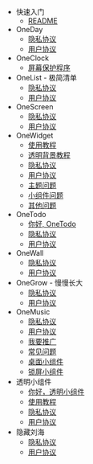 - 快速入门
  - [README](README.md)
- OneDay
  - [隐私协议](cn/OneDay/privacy.md)
  - [用户协议](cn/OneDay/terms.md)
- OneClock
  - [屏幕保护程序](cn/OneClock/screensaver.md)
- OneList - 极简清单
  - [隐私协议](cn/OneList/privacy.md)
  - [用户协议](cn/OneList/terms.md)
- OneScreen
  - [隐私协议](cn/OneScreen/privacy.md)
  - [用户协议](cn/OneScreen/terms.md)
- OneWidget
  - [使用教程](cn/OneWidget/tutorial.md)
  - [透明背景教程](cn/OneWidget/transparent.md)
  - [隐私协议](cn/OneWidget/privacy.md)
  - [用户协议](cn/OneWidget/terms.md)
  - [主题问题](cn/OneWidget/theme.md)
  - [小组件问题](cn/OneWidget/widget.md)
  - [其他问题](cn/OneWidget/others.md)
- OneTodo
  - [你好, OneTodo](cn/OneTodo/intro.md)
  - [隐私协议](cn/OneTodo/privacy.md)
  - [用户协议](cn/OneTodo/terms.md)
- OneWall
  - [隐私协议](cn/OneWall/privacy.md)
  - [用户协议](cn/OneWall/terms.md)
- OneGrow - 慢慢长大
  - [隐私协议](cn/OneGrow/privacy.md)
  - [用户协议](cn/OneGrow/terms.md)
- OneMusic
  - [隐私协议](cn/OneMusic/privacy.md)
  - [用户协议](cn/OneMusic/terms.md)
  - [我要推广](cn/OneMusic/promo.md)
  - [常见问题](cn/OneMusic/qa.md)
  - [桌面小组件](cn/OneMusic/homescreen.md)
  - [锁屏小组件](cn/OneMusic/lockscreen.md)
- 透明小组件
  - [你好，透明小组件](cn/TransparentWidget/intro.md)
  - [使用教程](cn/TransparentWidget/tutorial.md)
  - [隐私协议](cn/TransparentWidget/privacy.md)
  - [用户协议](cn/TransparentWidget/terms.md)
- 隐藏刘海
  - [隐私协议](cn/HideNotch/privacy.md)
  - [用户协议](cn/HideNotch/terms.md)
